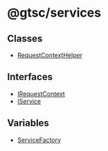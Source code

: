 # @gtsc/services

## Classes

- [RequestContextHelper](classes/RequestContextHelper.md)

## Interfaces

- [IRequestContext](interfaces/IRequestContext.md)
- [IService](interfaces/IService.md)

## Variables

- [ServiceFactory](variables/ServiceFactory.md)
